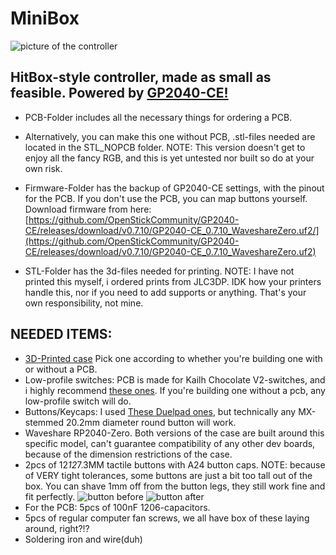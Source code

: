 # MiniBox

![picture of the controller](https://i.imgur.com/Pw6ptVj.png)

## HitBox-style controller, made as small as feasible. Powered by [GP2040-CE!](https://gp2040-ce.info/) 

- PCB-Folder includes all the necessary things for ordering a PCB. 
- Alternatively, you can make this one without PCB, .stl-files needed are located in the STL_NOPCB folder. NOTE: This version doesn't get to enjoy all the fancy RGB, and this is yet untested nor built so do at your own risk. 

- Firmware-Folder has the backup of GP2040-CE settings, with the pinout for the PCB. If you don't use the PCB, you can map buttons yourself. Download firmware from here: [https://github.com/OpenStickCommunity/GP2040-CE/releases/download/v0.7.10/GP2040-CE_0.7.10_WaveshareZero.uf2/](https://github.com/OpenStickCommunity/GP2040-CE/releases/download/v0.7.10/GP2040-CE_0.7.10_WaveshareZero.uf2)

- STL-Folder has the 3d-files needed for printing. NOTE: I have not printed this myself, i ordered prints from JLC3DP. IDK how your printers handle this, nor if you need to add supports or anything. That's your own responsibility, not mine. 


## NEEDED ITEMS:

- [3D-Printed case](url) Pick one according to whether you're building one with or without a PCB.
- Low-profile switches: PCB is made for Kailh Chocolate V2-switches, and i highly recommend [these ones](https://www.aliexpress.com/item/1005007612020460.html). If you're building one without a pcb, any low-profile switch will do.
- Buttons/Keycaps: I used [These Duelpad ones](https://www.aliexpress.com/item/1005006860432524.html), but technically any MX-stemmed 20.2mm diameter round button will work.
- Waveshare RP2040-Zero. Both versions of the case are built around this specific model, can't guarantee compatibility of any other dev boards, because of the dimension restrictions of the case. 
- 2pcs of 12*12*7.3MM tactile buttons with A24 button caps. NOTE: because of VERY tight tolerances, some buttons are just a bit too tall out of the box. You can shave 1mm off from the button legs, they still work fine and fit perfectly.
![button before](https://i.imgur.com/blNPmQL.png)
![button after](https://i.imgur.com/CASqWCF.png)
- For the PCB: 5pcs of 100nF 1206-capacitors.
- 5pcs of regular computer fan screws, we all have box of these laying around, right?!?
- Soldering iron and wire(duh)

